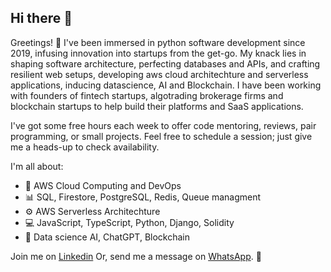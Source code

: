 ## Hi there 👋
Greetings! 🌟 I've been immersed in python software development since 2019, infusing innovation into startups from the get-go. My knack lies in shaping software architecture, perfecting databases and APIs, and crafting resilient web setups, developing aws cloud architechture and serverless applications, inducing datascience, AI and Blockchain.
I have been working with founders of fintech startups, algotrading brokerage firms and blockchain startups to help build their platforms and SaaS applications.

I've got some free hours each week to offer code mentoring, reviews, pair programming, or small projects. Feel free to schedule a session; just give me a heads-up to check availability.

I'm all about:

- 🚀 AWS Cloud Computing and DevOps
- 📊 SQL, Firestore, PostgreSQL, Redis, Queue managment
- ⚙️ AWS Serverless Architechture
- 💻 JavaScript, TypeScript, Python, Django, Solidity
- 🤖 Data science AI, ChatGPT, Blockchain

Join me on [Linkedin](https://www.linkedin.com/in/srujan-kachhwaha-3098a2189/) Or, send me a message on [WhatsApp](https://wa.me/918982938400). 🚀
